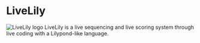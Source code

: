 # LiveLily
![LiveLily logo](https://github.com/alexdrymonitis/LiveLily/tree/main/livelily/bin/data/livelily_logo.png)
LiveLily is a live sequencing and live scoring system through live coding with a Lilypond-like language.
